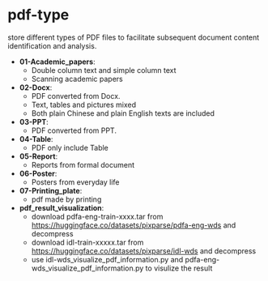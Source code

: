 # pdf-type
store different types of PDF files to facilitate subsequent document content identification and analysis.

- **01-Academic_papers**: 
  - Double column text and simple column text
  - Scanning academic papers
- **02-Docx**:
  - PDF converted from Docx.
  - Text, tables and pictures mixed
  - Both plain Chinese and plain English texts are included
- **03-PPT**:
  - PDF converted from PPT.
- **04-Table**:
  - PDF only include Table
- **05-Report**:
  - Reports from formal document
- **06-Poster**:
  - Posters from everyday life
- **07-Printing_plate**:
  - pdf made by printing
- **pdf_result_visualization**:
  - download pdfa-eng-train-xxxx.tar from https://huggingface.co/datasets/pixparse/pdfa-eng-wds and decompress
  - download idl-train-xxxxx.tar from https://huggingface.co/datasets/pixparse/idl-wds and decompress
  - use idl-wds_visualize_pdf_information.py and pdfa-eng-wds_visualize_pdf_information.py to visulize the result
